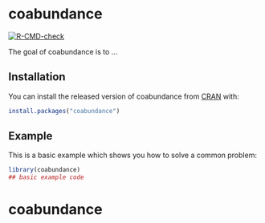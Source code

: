 
# coabundance

<!-- badges: start -->
[![R-CMD-check](https://github.com/danlooo/coabundance/workflows/R-CMD-check/badge.svg)](https://github.com/danlooo/coabundance/actions)
<!-- badges: end -->

The goal of coabundance is to ...

## Installation

You can install the released version of coabundance from [CRAN](https://CRAN.R-project.org) with:

``` r
install.packages("coabundance")
```

## Example

This is a basic example which shows you how to solve a common problem:

``` r
library(coabundance)
## basic example code
```

# coabundance
